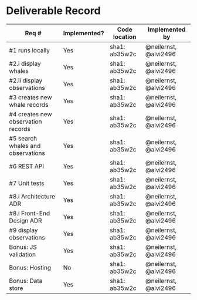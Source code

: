 # Deliverable Record

| Req # | Implemented? | Code location | Implemented by |
|-------|-------|-------|-------|
| #1 runs locally | Yes | sha1: ab35w2c | @neilernst, @alvi2496 |
| #2.i display whales | Yes | sha1: ab35w2c | @neilernst, @alvi2496 |
| #2.ii display observations | Yes | sha1: ab35w2c | @neilernst, @alvi2496 |
| #3 creates new whale records | Yes | sha1: ab35w2c | @neilernst, @alvi2496 |
| #4 creates new observation records | Yes | sha1: ab35w2c | @neilernst, @alvi2496 |
| #5 search whales and observations | Yes | sha1: ab35w2c | @neilernst, @alvi2496 |
| #6 REST API | Yes | sha1: ab35w2c | @neilernst, @alvi2496 |
| #7 Unit tests | Yes | sha1: ab35w2c | @neilernst, @alvi2496 |
| #8.i Architecture ADR | Yes | sha1: ab35w2c | @neilernst, @alvi2496 |
| #8.i Front-End Design ADR | Yes | sha1: ab35w2c | @neilernst, @alvi2496 |
| #9 display observations | Yes | sha1: ab35w2c | @neilernst, @alvi2496 |
| Bonus: JS validation | Yes | sha1: ab35w2c | @neilernst, @alvi2496 |
| Bonus: Hosting | No | sha1: ab35w2c | @neilernst, @alvi2496 |
| Bonus: Data store | Yes | sha1: ab35w2c | @neilernst, @alvi2496 |
